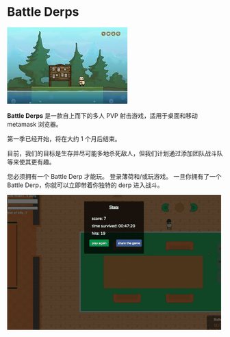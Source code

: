 # Battle Derps


![isanf](isanf.png)

<p><strong>Battle Derps</strong> 是一款自上而下的多人 PVP 射击游戏，适用于桌面和移动 metamask 浏览器。</p>
<p>第一季已经开始，将在大约 1 个月后结束。</p>
<p>目前，我们的目标是生存并尽可能多地杀死敌人，但我们计划通过添加团队战斗队等来使其更有趣。</p>
<p>您必须拥有一个 Battle Derp 才能玩。 登录薄荷和/或玩游戏。 一旦你拥有了一个 Battle Derp，你就可以立即带着你独特的 derp 进入战斗。</p>

![idnfg](idnfg.png)
